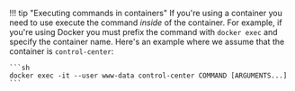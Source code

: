 !!! tip "Executing commands in containers"
    If you're using a container you need to use execute the command *inside* of the container.
    For example, if you're using Docker you must prefix the command with `docker exec` and specify the container name. Here's an example where we assume that the container is `control-center`:

    ```sh
    docker exec -it --user www-data control-center COMMAND [ARGUMENTS...]
    ```
